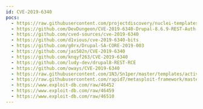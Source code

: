 ```yaml
---
id: CVE-2019-6340
pocs:
  - https://raw.githubusercontent.com/projectdiscovery/nuclei-templates/master/cves/2019/CVE-2019-6340.yaml
  - https://github.com/DevDungeon/CVE-2019-6340-Drupal-8.6.9-REST-Auth-Bypass
  - https://github.com/cved-sources/cve-2019-6340
  - https://github.com/d1vious/cve-2019-6340-bits
  - https://github.com/g0rx/Drupal-SA-CORE-2019-003
  - https://github.com/jas502n/CVE-2019-6340
  - https://github.com/knqyf263/CVE-2019-6340
  - https://github.com/ludy-dev/drupal8-REST-RCE
  - https://github.com/oways/CVE-2019-6340
  - https://raw.githubusercontent.com/1N3/Sn1per/master/templates/active/CVE-2019-6340_-_Drupal8_REST_RCE_SA-CORE-2019-003.disabled  
  - https://raw.githubusercontent.com/rapid7/metasploit-framework/master/modules/exploits/unix/webapp/drupal_restws_unserialize.rb
  - https://www.exploit-db.com/raw/46452
  - https://www.exploit-db.com/raw/46459
  - https://www.exploit-db.com/raw/46510
---
```

